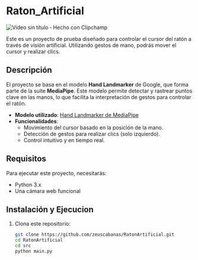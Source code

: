 # Raton_Artificial

![Vídeo sin título ‐ Hecho con Clipchamp](https://github.com/user-attachments/assets/de2ce8c6-88c0-4302-9b9b-273e30777d09)


Este es un proyecto de prueba diseñado para controlar el cursor del ratón a través de visión artificial. Utilizando gestos de mano, podrás mover el cursor y realizar clics. 

## Descripción

El proyecto se basa en el modelo **Hand Landmarker** de Google, que forma parte de la suite **MediaPipe**. Este modelo permite detectar y rastrear puntos clave en las manos, lo que facilita la interpretación de gestos para controlar el ratón.

- **Modelo utilizado**: [Hand Landmarker de MediaPipe](https://ai.google.dev/edge/mediapipe/solutions/vision/hand_landmarker)
- **Funcionalidades**:
  - Movimiento del cursor basado en la posición de la mano.
  - Detección de gestos para realizar clics (solo izquierdo).
  - Control intuitivo y en tiempo real.

## Requisitos

Para ejecutar este proyecto, necesitarás:

- Python 3.x
- Una cámara web funcional

## Instalación y Ejecucion

1. Clona este repositorio:
   ```bash
   git clone https://github.com/zeuscabanas/RatonArtificial.git
   cd RatonArtificial
   cd src
   python main.py


